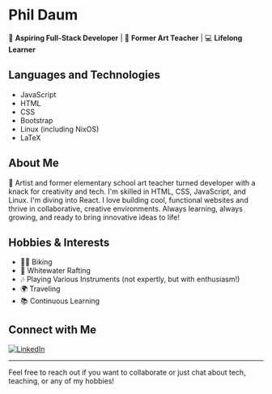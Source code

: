 # Phil Daum

🌟 **Aspiring Full-Stack Developer** | 🎨 **Former Art Teacher** | 💻 **Lifelong Learner**

## Languages and Technologies
- JavaScript
- HTML
- CSS
- Bootstrap
- Linux (including NixOS)
- LaTeX

## About Me
🎨 Artist and former elementary school art teacher turned developer with a knack for creativity and tech. I'm skilled in HTML, CSS, JavaScript, and Linux. I'm diving into React. I love building cool, functional websites and thrive in collaborative, creative environments. Always learning, always growing, and ready to bring innovative ideas to life!

## Hobbies & Interests
- 🚴‍♂️ Biking
- 🌊 Whitewater Rafting
- 🎶 Playing Various Instruments (not expertly, but with enthusiasm!)
- 🌍 Traveling
- 📚 Continuous Learning

## Connect with Me
[![LinkedIn](https://img.shields.io/badge/LinkedIn-Phil%20Daum-blue)](https://www.linkedin.com/in/daumphil/)

---

Feel free to reach out if you want to collaborate or just chat about tech, teaching, or any of my hobbies!
